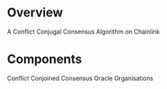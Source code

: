 # Overview
A Conflict Conjugal Consensus Algorithm on Chainlink 

# Components 
Conflict Conjoined Consensus Oracle Organisations
